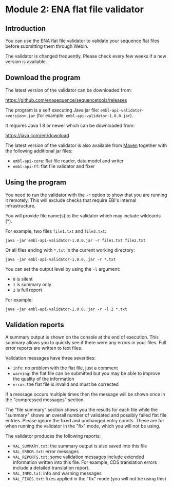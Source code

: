 # Module 2: ENA flat file validator

## Introduction

You can use the ENA flat file validator to validate your sequence flat files before submitting them 
through Webin.

The validator is changed frequently. Please check every few weeks if a new version is available.

## Download the program

The latest version of the validator can be downloaded from: 

<https://github.com/enasequence/sequencetools/releases>

The program is a self executing Java jar file: `embl-api-validator-<version>.jar` (for example: `embl-api-validator-1.0.0.jar`).

It requires Java 1.8 or newer which can be downloaded from:

<https://java.com/en/download>

The latest version of the validator is also available from [Maven](https://mvnrepository.com/artifact/uk.ac.ebi.ena.sequence/embl-api-validator)
together with the following additional jar files:
- `embl-api-core`: flat file reader, data model and writer
- `embl-api-ff`: flat file validator and fixer

## Using the program

You need to run the validator with the `-r` option to show that you are running it remotely. This will exclude
checks that require EBI's internal infrastructure.

You will provide file name(s) to the validator which may include wildcards (*).
 
For example, two files `file1.txt` and `file2.txt`:

```
java -jar embl-api-validator-1.0.0.jar -r file1.txt file2.txt
```
Or all files ending with `*.txt` in the current working directory:

```
java -jar embl-api-validator-1.0.0..jar -r *.txt
```

You can set the output level by using the `-l` argument:
- `0` is silent
- `1` is summary only 
- `2` is full report 

For example:

```
java -jar embl-api-validator-1.0.0..jar -r -l 2 *.txt
```

## Validation reports

A summary output is shown on the console at the end of execution. This summary allows you to quickly see 
if there were any errors in your files. Full error reports are written to text files. 

Validation messages have three severities: 
- `info`: no problem with the flat file, just a comment
- `warning`: the flat file can be submitted but you may be able to improve the quality of the information
- `error`: the flat file is invalid and must be corrected

If a message occurs multiple times then the message will be shown once in the "compressed messages" section. 

The "file summary" section shows you the results for each file while the "summary" shows an overall 
number of validated and possibly failed flat file entries. Please ignore the fixed and unchanged entry counts. These 
are for when running the validator in the "fix" mode, which you will not be using.

The validator produces the following reports:

- `VAL_SUMMARY.txt`: the summary output is also saved into this file
- `VAL_ERROR.txt`: error messages
- `VAL_REPORTS.txt`: some validation messages include extended information written into this file. For example, 
CDS translation errors include a detailed translation report.
- `VAL_INFO.txt`: info and warning messages
- `VAL_FIXES.txt`: fixes applied in the "fix" mode (you will not be using this)
